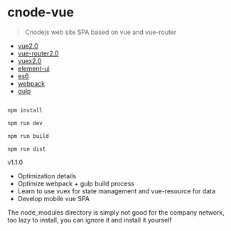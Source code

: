 # cnode-vue

> Cnodejs web site SPA based on vue and vue-router

* [vue2.0](http://vuefe.cn/)
* [vue-router2.0](http://vuefe.cn/vue-router/)
* [vuex2.0](https://github.com/vuejs/vuex)
* [element-ui](http://element.eleme.io/)
* [es6](http://es6.ruanyifeng.com/)
* [webpack](http://webpack.github.io/)
* [gulp](http://www.gulpjs.com.cn/)

``` bash

npm install

npm run dev

npm run build

npm run dist

```

v1.1.0

* Optimization details
* Optimize webpack + gulp build process
* Learn to use vuex for state management and vue-resource for data
* Develop mobile vue SPA

The node_modules directory is simply not good for the company network, too lazy to install, you can ignore it and install it yourself
